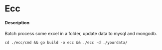 # Ecc

#### Description
Batch process some excel in a folder, update data to mysql and mongodb.

```cd ./ecc/cmd && go build -o ecc && ./ecc -d ./yourdata/```